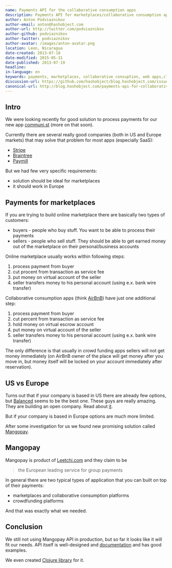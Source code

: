 ```yaml
---
name: Payments API for the collaborative consumption apps
description: Payments API for marketplaces/collaborative consumption apps in Europe
author: Anton Podviaznikov
author-email: anton@hashobject.com
author-url: http://twitter.com/podviaznikov
author-github: podviaznikov
author-twitter: podviaznikov
author-avatar: /images/anton-avatar.png
location: Leon, Nicaragua
date-created: 2013-07-18
date-modified: 2015-05-31
date-published: 2013-07-19
headline:
in-language: en
keywords: payments, marketplaces, collaborative consuption, web apps,clojure, mangopay
discussion-url: https://github.com/hashobject/blog.hashobject.com/issues/4
canonical-url: http://blog.hashobject.com/payments-api-for-collaborative-consumption-apps
---
```

## Intro

We were looking recently for good solution to process payments for
our new app [communi.st](http://communi.st) (more on that soon).

Currently there are several really good companies (both in US and Europe markets) that
may solve that problem for most apps (especially SaaS):

  * [Stripe](https://stripe.com/)
  * [Braintree](https://www.braintreepayments.com/)
  * [Paymill](http://paymill.com/)


But we had few very specific requirements:

  * solution should be ideal for marketplaces
  * it should work in Europe


## Payments for marketplaces


If you are trying to build online marketplace there are basically two types of customers:

  * buyers - people who buy stuff. You want to be able to process their payments
  * sellers - people who sell stuff. They should be able to get earned money out of the marketplace on their personal/business accounts

Online marketplace usually works within following steps:

  1. process payment from buyer
  2. cut procent from transaction as service fee
  3. put money on virtual account of the seller
  4. seller transfers money to his personal account (using e.x. bank wire transfer)


Collaborative consumption apps (think [AirBnB](http://airbnb.com)) have just one additional step:

  1. process payment from buyer
  2. cut percent from transaction as service fee
  3. hold money on virtual escrow account
  4. put money on virtual account of the seller
  5. seller transfers money to his personal account (using e.x. bank wire transfer)

The only difference is that usually in crowd funding apps sellers will not get money immediately
(on AirBnB owner of the place will get money after you move in, but money itself will be locked on your account
immediately after reservation).



## US vs Europe

Turns out that if your company is based in US there are already few options,
but [Balanced](https://www.balancedpayments.com/) seems to be the best one.
These guys are really amazing. They are building an open company.
Read about [it](http://www.fastcolabs.com/3008944/open-company/why-i-made-my-payments-startup-an-open-company).


But if your company is based in Europe options are much more limited.

After some investigation for us we found new promising solution called [Mangopay](http://www.mangopay.com/).

## Mangopay

Mangopay is product of [Leetchi.com](http://leetchi.com) and they claim to be
>the European leading service for group payments

In general there are two typical types of application  that you can built on top of their payments:

  * marketplaces and collaborative consumption platforms
  * crowdfunding platforms

And that was exactly what we needed.


## Conclusion

We still not using Mangopay API in production, but so far it looks like it will fit our needs.
API itself is well-designed and [documentation](http://www.mangopay.com/api-references/) and has good examples.

We even created [Clojure library](http://os.hashobject.com/mangopay/) for it.
